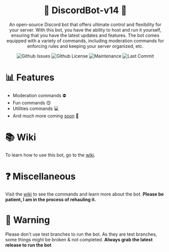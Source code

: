 <div align="center">

# 🤖 DiscordBot-v14 🤖

An open-source Discord bot that offers ultimate control and flexibility for your server. With this bot, you have the ability to host and run it yourself, ensuring that you have the latest updates and features. The bot comes equipped with a variety of commands, including moderation commands for enforcing rules and keeping your server organized, etc.

</p>

![Github Issues](https://img.shields.io/github/issues/josephistired/DiscordBot-v14?color=red&style=for-the-badge)
![Github License](https://img.shields.io/github/license/josephistired/DiscordBot-v14?color=black&style=for-the-badge)
![Maintenance](https://img.shields.io/maintenance/yes/2022?color=BLACK&style=for-the-badge)
![Last Commit](https://img.shields.io/github/last-commit/josephistired/DiscordBot-v14?style=for-the-badge)

</div>

# 📊 Features

- Moderation commands ⛔
- Fun commands 😊
- Utilities commands 💻
- And much more coming [soon](https://github.com/users/josephistired/projects/8) 🎊

# 📚 Wiki

To learn how to use this bot, go to the [wiki](https://www.josephcarmosino.website/discordbotv14#wiki).

# ❓ Miscellaneous

Visit the [wiki](https://www.josephcarmosino.website/discordbotv14#miscellaneous) to see the commands and learn more about the bot.
**Please be patient, I am in the process of rehauling it.**

# 🛑 Warning

Please don't use test branches to run the bot. As they are test branches, some things might be broken & not completed.
**Always grab the latest release to run the bot**
